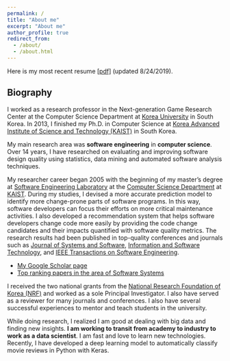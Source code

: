 ```yaml
---
permalink: /
title: "About me"
excerpt: "About me"
author_profile: true
redirect_from:
  - /about/
  - /about.html
---
```


Here is my most recent resume [[pdf]](/files/ahrimhan_data_scientist.pdf) (updated 8/24/2019).  

Biography
------

I worked as a research professor in the Next-generation Game Research Center at the Computer Science Department at [Korea University](http://www.korea.ac.kr/mbshome/mbs/en/index.do) in South Korea. In 2013, I finished my Ph.D. in Computer Science at [Korea Advanced Institute of Science and Technology (KAIST)](http://www.kaist.ac.kr/html/en/index.html) in South Korea. 

<!-- KAIST was established by the government as the nation's first research-intensive graduate school for science and engineering. -->

<!-- Thomson Reuters named KAIST the [most innovative university in the Asia Pacific region](https://www.reuters.com/article/us-asiapac-reuters-ranking-innovative-un/asia-pacifics-most-innovative-universities-2018-idUSKCN1J02SP) in 2018 and the [sixth most innovative university in the world](https://www.reuters.com/innovative-universities-2017/profile) in 2017. -->

My main research area was **software engineering** in **computer science**.
Over 14 years, I have researched on evaluating and improving software design quality using statistics, data mining and automated software analysis techniques.  

My researcher career began 2005 with the beginning of my master’s degree at [Software Engineering Laboratory](http://se.kaist.ac.kr/) at the [Computer Science Department](https://cs.kaist.ac.kr/) at [KAIST](http://www.kaist.ac.kr/html/en/index.html).
During my studies, I devised a more accurate prediction model to identify more change-prone parts of software programs. In this way, software developers can focus their efforts on more critical maintenance activities.
I also developed a recommendation system that helps software developers change code more easily by providing the code change candidates and their impacts quantified with software quality metrics. The research results had been published in top-quality conferences and journals such as [Journal of Systems and Software](https://www.journals.elsevier.com/journal-of-systems-and-software), [Information and Software Technology](https://www.journals.elsevier.com/information-and-software-technology), and [IEEE Transactions on Software Engineering](https://www.computer.org/web/tse).
* [My Google Scholar page](https://scholar.google.com/citations?user=TL5ov0UAAAAJ&hl=en)  
* [Top ranking papers in the area of Software Systems](https://scholar.google.com/citations?view_op=top_venues&hl=en&vq=eng_softwaresystems)

I received the two national grants from the [National Research Foundation of Korea (NRF)](http://www.nrf.re.kr/eng/main) and worked as a sole Principal Investigator. I also have served as a reviewer for many journals and conferences. I also have several successful experiences to mentor and teach students in the university.

While doing research, I realized I am good at dealing with big data and finding new insights. **I am working to transit from academy to industry to work as a data scientist**. I am fast and love to learn new technologies. Recently, I have developed a deep learning model to automatically classify movie reviews in Python with Keras.
